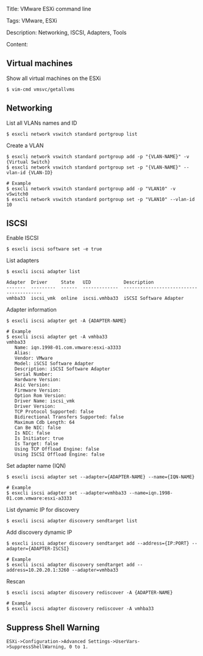 Title: VMware ESXi command line

Tags: VMware, ESXi

Description: Networking, ISCSI, Adapters, Tools

Content:

## Virtual machines

Show all virtual machines on the ESXi
```
$ vim-cmd vmsvc/getallvms
```

## Networking

List all VLANs names and ID
```
$ esxcli network vswitch standard portgroup list
```

Create a VLAN
```
$ esxcli network vswitch standard portgroup add -p "{VLAN-NAME}" -v {Virtual Switch}
$ esxcli network vswitch standard portgroup set -p "{VLAN-NAME}" --vlan-id {VLAN-ID}
```

```
# Example
$ esxcli network vswitch standard portgroup add -p "VLAN10" -v vSwitch0
$ esxcli network vswitch standard portgroup set -p "VLAN10" --vlan-id 10
```

<!-- pagebreak -->

## ISCSI

Enable ISCSI
```
$ esxcli iscsi software set -e true
```

List adapters
```
$ esxcli iscsi adapter list

Adapter  Driver     State   UID            Description
-------  ---------  ------  -------------  ----------------------------------------
vmhba33  iscsi_vmk  online  iscsi.vmhba33  iSCSI Software Adapter
```

Adapter information
```
$ esxcli iscsi adapter get -A {ADAPTER-NAME}
```

```
# Example
$ esxcli iscsi adapter get -A vmhba33
vmhba33
   Name: iqn.1998-01.com.vmware:esxi-a3333
   Alias:
   Vendor: VMware
   Model: iSCSI Software Adapter
   Description: iSCSI Software Adapter
   Serial Number:
   Hardware Version:
   Asic Version:
   Firmware Version:
   Option Rom Version:
   Driver Name: iscsi_vmk
   Driver Version:
   TCP Protocol Supported: false
   Bidirectional Transfers Supported: false
   Maximum Cdb Length: 64
   Can Be NIC: false
   Is NIC: false
   Is Initiator: true
   Is Target: false
   Using TCP Offload Engine: false
   Using ISCSI Offload Engine: false
```

Set adapter name (IQN)
```
$ esxcli iscsi adapter set --adapter={ADAPTER-NAME} --name={IQN-NAME}
```

```
# Example
$ esxcli iscsi adapter set --adapter=vmhba33 --name=iqn.1998-01.com.vmware:esxi-a3333
```

List dynamic IP for discovery
```
$ esxcli iscsi adapter discovery sendtarget list
```

Add discovery dynamic IP
```
$ esxcli iscsi adapter discovery sendtarget add --address={IP:PORT} --adapter={ADAPTER-ISCSI}
```

```
# Example
$ esxcli iscsi adapter discovery sendtarget add --address=10.20.20.1:3260 --adapter=vmhba33
```

Rescan
```
$ esxcli iscsi adapter discovery rediscover -A {ADAPTER-NAME}
```

```
# Example
$ esxcli iscsi adapter discovery rediscover -A vmhba33
```

## Suppress Shell Warning
```
ESXi->Configuration->Advanced Settings->UserVars->SuppressShellWarning, 0 to 1.
```
